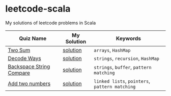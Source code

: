 # leetcode-scala

My solutions of leetcode problems in Scala

| Quiz Name                                                                           | My Solution                               | Keywords                                       |
|-------------------------------------------------------------------------------------|-------------------------------------------|------------------------------------------------|
| [Two Sum](https://leetcode.com/problems/two-sum/)                                   | [solution](src/TwoSum.sc)                 | `arrays`, `HashMap`                            |
| [Decode Ways](https://leetcode.com/problems/decode-ways/)                           | [solution](src/DecodeWays.sc)             | `strings`, `recursion`, `HashMap`              |
| [Backspace String Compare](https://leetcode.com/problems/backspace-string-compare/) | [solution](src/BackspaceStringCompare.sc) | `strings`, `buffer`, `pattern matching`        |
| [Add two numbers](https://leetcode.com/problems/add-two-numbers/)                   | [solution](src/AddTwoNumbers.sc)          | `linked lists`, `pointers`, `pattern matching` |